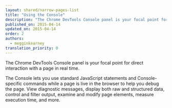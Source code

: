 ```yaml
---
layout: shared/narrow-pages-list
title: "Using the Console"
description: "The Chrome DevTools Console panel is your focal point for direct interaction with a page in real time."
published_on: 2015-04-14
updated_on: 2015-04-14
order: 2
authors:
  - megginkearney
translation_priority: 0
---
```


<p class="intro">
  The Chrome DevTools Console panel is your focal point for direct interaction with a page in real time.
</p>

The Console lets you use standard JavaScript statements and Console-specific commands while a page is live in the browser to help you debug the page. View diagnostic messages, display both raw and structured data, control and filter output, examine and modify page elements, measure execution time, and more.
